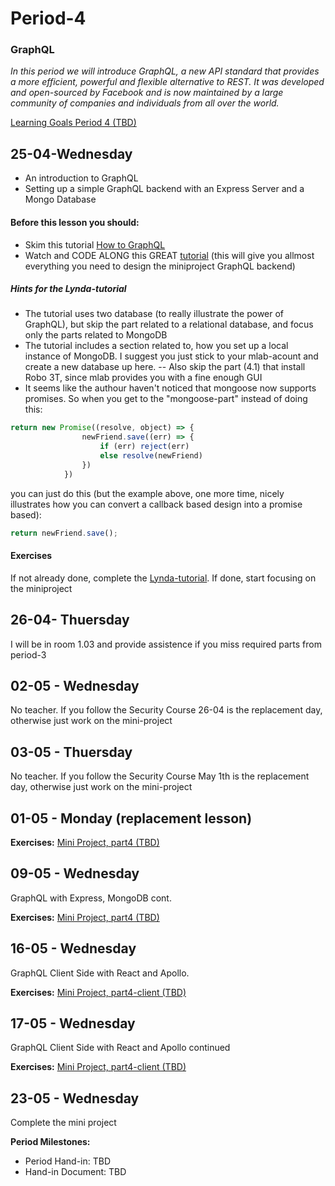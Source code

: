 # Period-4 
### GraphQL

*In this period we will introduce GraphQL, a new API standard that provides a more efficient, powerful and flexible alternative to REST. It was developed and open-sourced by Facebook and is now maintained by a large community of companies and individuals from all over the world.*

[Learning Goals Period 4 (TBD)]()

## 25-04-Wednesday
* An introduction to GraphQL
* Setting up a simple GraphQL backend with an Express Server and a Mongo Database

#### Before this lesson you should:

- Skim this tutorial [How to GraphQL]( https://www.howtographql.com/)
- Watch and CODE ALONG this GREAT [tutorial](https://www.lynda.com/GraphQL-tutorials/GraphQL-Essential-Training/614315-2.html) (this will give you allmost everything you need to design the miniproject GraphQL backend)
##### Hints for the Lynda-tutorial
- The tutorial uses two database (to really illustrate the power of GraphQL), but skip the part related to a relational database, and focus only the parts related to MongoDB
- The tutorial includes a section related to, how you set up a local instance of MongoDB. I suggest you just stick to your mlab-acount and create a new database up here.
-- Also skip the part (4.1) that install Robo 3T, since mlab provides you with a fine enough GUI
- It seems like the authour haven't noticed that mongoose now supports promises. So when you get to the "mongoose-part" instead of doing this:
````javascript
return new Promise((resolve, object) => {
                newFriend.save((err) => {
                    if (err) reject(err)
                    else resolve(newFriend)
                })
            }) 
````
you can just do this (but the example above, one more time, nicely illustrates how you can convert a callback based design into a promise based):

````javascript 
return newFriend.save();
````


#### Exercises
If not already done, complete the  [Lynda-tutorial](https://www.lynda.com/GraphQL-tutorials/GraphQL-Essential-Training/614315-2.html).
If done, start focusing on the miniproject

## 26-04- Thuersday

I will be in room 1.03 and provide assistence if you miss required parts from period-3

## 02-05 - Wednesday
No teacher. If you follow the Security Course 26-04 is the replacement day, otherwise just work on the mini-project
## 03-05 - Thuersday
No teacher. If you follow the Security Course May 1th is the replacement day, otherwise just work on the mini-project


## 01-05 - Monday (replacement lesson)

**Exercises:** 
[Mini Project, part4 (TBD)](#)

## 09-05 - Wednesday
GraphQL with Express, MongoDB cont. 

**Exercises:** 
[Mini Project, part4 (TBD)](#)

## 16-05 - Wednesday
GraphQL Client Side with React and Apollo. 

**Exercises:** 
[Mini Project, part4-client (TBD)](#)

## 17-05 - Wednesday
GraphQL Client Side with React and Apollo continued 

**Exercises:** 
[Mini Project, part4-client (TBD)](#)

## 23-05 - Wednesday
Complete the mini project

**Period Milestones:**
* Period Hand-in: TBD
* Hand-in Document: TBD

